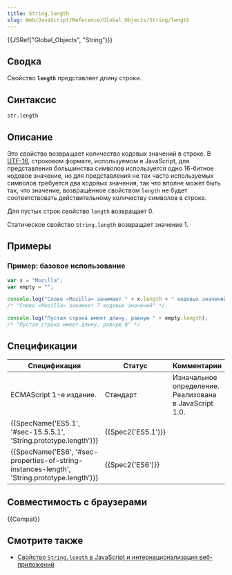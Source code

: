 ```yaml
---
title: String.length
slug: Web/JavaScript/Reference/Global_Objects/String/length
---
```


{{JSRef("Global_Objects", "String")}}

## Сводка

Свойство **`length`** представляет длину строки.

## Синтаксис

```
str.length
```

## Описание

Это свойство возвращает количество кодовых значений в строке. В [UTF-16](https://ru.wikipedia.org/wiki/UTF-16), строковом формате, используемом в JavaScript, для представления большинства символов используется одно 16-битное кодовое значение, но для представления не так часто используемых символов требуется два кодовых значения, так что вполне может быть так, что значение, возвращённое свойством `length` не будет соответствовать действительному количеству символов в строке.

Для пустых строк свойство `length` возвращает 0.

Статическое свойство `String.length` возвращает значение 1.

## Примеры

### Пример: базовое использование

```js
var x = "Mozilla";
var empty = "";

console.log("Слово «Mozilla» занимает " + x.length + " кодовых значений");
/* "Слово «Mozilla» занимает 7 кодовых значений" */

console.log("Пустая строка имеет длину, равную " + empty.length);
/* "Пустая строка имеет длину, равную 0" */
```

## Спецификации

| Спецификация                                                                                 | Статус             | Комментарии                                            |
| -------------------------------------------------------------------------------------------- | ------------------ | ------------------------------------------------------ |
| ECMAScript 1-е издание.                                                                      | Стандарт           | Изначальное определение. Реализована в JavaScript 1.0. |
| {{SpecName('ES5.1', '#sec-15.5.5.1', 'String.prototype.length')}}                            | {{Spec2('ES5.1')}} |                                                        |
| {{SpecName('ES6', '#sec-properties-of-string-instances-length', 'String.prototype.length')}} | {{Spec2('ES6')}}   |                                                        |

## Совместимость с браузерами

{{Compat}}

## Смотрите также

- [Свойство `String.length` в JavaScript и интернационализация веб-приложений](http://developer.teradata.com/blog/jasonstrimpel/2011/11/javascript-string-length-and-internationalizing-web-applications)
